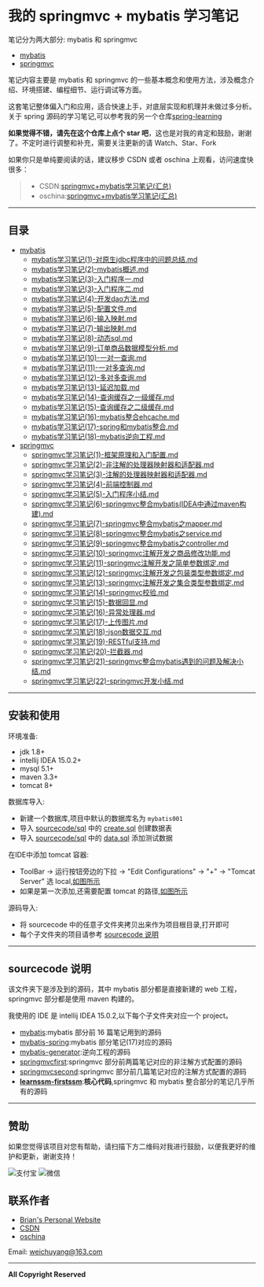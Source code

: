 # 我的 springmvc + mybatis 学习笔记

笔记分为两大部分: mybatis 和 springmvc

- [mybatis](/mybatis)
- [springmvc](/springmvc)


笔记内容主要是 mybatis 和 springmvc 的一些基本概念和使用方法，涉及概念介绍、环境搭建、编程细节、运行调试等方面。

这套笔记整体偏入门和应用，适合快速上手，对底层实现和机理并未做过多分析。关于 spring 源码的学习笔记,可以参考我的另一个仓库[spring-learning](https://github.com/brianway/spring-learning)


**如果觉得不错，请先在这个仓库上点个 star 吧**，这也是对我的肯定和鼓励，谢谢了。不定时进行调整和补充，需要关注更新的请 Watch、Star、Fork

如果你只是单纯要阅读的话，建议移步 CSDN 或者 oschina 上观看，访问速度快很多：

>* CSDN:[springmvc+mybatis学习笔记(汇总)](http://blog.csdn.net/h3243212/article/details/51016271)
>* oschina:[springmvc+mybatis学习笔记(汇总)](http://my.oschina.net/brianway/blog/649946)



-----

## 目录

  - [mybatis](/mybatis)
    - [mybatis学习笔记(1)-对原生jdbc程序中的问题总结.md](/mybatis/mybatis学习笔记(1)-对原生jdbc程序中的问题总结.md)
    - [mybatis学习笔记(2)-mybatis概述.md](/mybatis/mybatis学习笔记(2)-mybatis概述.md)
    - [mybatis学习笔记(3)-入门程序一.md](/mybatis/mybatis学习笔记(3)-入门程序一.md)
    - [mybatis学习笔记(3)-入门程序二.md](/mybatis/mybatis学习笔记(3)-入门程序二.md)
    - [mybatis学习笔记(4)-开发dao方法.md](/mybatis/mybatis学习笔记(4)-开发dao方法.md)
    - [mybatis学习笔记(5)-配置文件.md](/mybatis/mybatis学习笔记(5)-配置文件.md)
    - [mybatis学习笔记(6)-输入映射.md](/mybatis/mybatis学习笔记(6)-输入映射.md)
    - [mybatis学习笔记(7)-输出映射.md](/mybatis/mybatis学习笔记(7)-输出映射.md)
    - [mybatis学习笔记(8)-动态sql.md](/mybatis/mybatis学习笔记(8)-动态sql.md)
    - [mybatis学习笔记(9)-订单商品数据模型分析.md](/mybatis/mybatis学习笔记(9)-订单商品数据模型分析.md)
    - [mybatis学习笔记(10)-一对一查询.md](/mybatis/mybatis学习笔记(10)-一对一查询.md)
    - [mybatis学习笔记(11)-一对多查询.md](/mybatis/mybatis学习笔记(11)-一对多查询.md)
    - [mybatis学习笔记(12)-多对多查询.md](/mybatis/mybatis学习笔记(12)-多对多查询.md)
    - [mybatis学习笔记(13)-延迟加载.md](/mybatis/mybatis学习笔记(13)-延迟加载.md)
    - [mybatis学习笔记(14)-查询缓存之一级缓存.md](/mybatis/mybatis学习笔记(14)-查询缓存之一级缓存.md)
    - [mybatis学习笔记(15)-查询缓存之二级缓存.md](/mybatis/mybatis学习笔记(15)-查询缓存之二级缓存.md)
    - [mybatis学习笔记(16)-mybatis整合ehcache.md](/mybatis/mybatis学习笔记(16)-mybatis整合ehcache.md)
    - [mybatis学习笔记(17)-spring和mybatis整合.md](/mybatis/mybatis学习笔记(17)-spring和mybatis整合.md)
    - [mybatis学习笔记(18)-mybatis逆向工程.md](/mybatis/mybatis学习笔记(18)-mybatis逆向工程.md)
  - [springmvc](/springmvc)
    - [springmvc学习笔记(1)-框架原理和入门配置.md](/springmvc/springmvc学习笔记(1)-框架原理和入门配置.md)
    - [springmvc学习笔记(2)-非注解的处理器映射器和适配器.md](/springmvc/springmvc学习笔记(2)-非注解的处理器映射器和适配器.md)   
    - [springmvc学习笔记(3)-注解的处理器映射器和适配器.md](/springmvc/springmvc学习笔记(3)-注解的处理器映射器和适配器.md)
    - [springmvc学习笔记(4)-前端控制器.md](/springmvc/springmvc学习笔记(4)-前端控制器.md)
    - [springmvc学习笔记(5)-入门程序小结.md](/springmvc/springmvc学习笔记(5)-入门程序小结.md)
    - [springmvc学习笔记(6)-springmvc整合mybatis(IDEA中通过maven构建).md](/springmvc/springmvc学习笔记(6)-springmvc整合mybatis(IDEA中通过maven构建).md)
    - [springmvc学习笔记(7)-springmvc整合mybatis之mapper.md](/springmvc/springmvc学习笔记(7)-springmvc整合mybatis之mapper.md)
    - [springmvc学习笔记(8)-springmvc整合mybatis之service.md](/springmvc/springmvc学习笔记(8)-springmvc整合mybatis之service.md)
    - [springmvc学习笔记(9)-springmvc整合mybatis之controller.md](/springmvc/springmvc学习笔记(9)-springmvc整合mybatis之controller.md)
    - [springmvc学习笔记(10)-springmvc注解开发之商品修改功能.md](/springmvc/springmvc学习笔记(10)-springmvc注解开发之商品修改功能.md)
    - [springmvc学习笔记(11)-springmvc注解开发之简单参数绑定.md](/springmvc/springmvc学习笔记(11)-springmvc注解开发之简单参数绑定.md)
    - [springmvc学习笔记(12)-springmvc注解开发之包装类型参数绑定.md](/springmvc/springmvc学习笔记(12)-springmvc注解开发之包装类型参数绑定.md)
    - [springmvc学习笔记(13)-springmvc注解开发之集合类型参数绑定.md](/springmvc/springmvc学习笔记(13)-springmvc注解开发之集合类型参数绑定.md)
    - [springmvc学习笔记(14)-springmvc校验.md](/springmvc/springmvc学习笔记(14)-springmvc校验.md)
    - [springmvc学习笔记(15)-数据回显.md](/springmvc/springmvc学习笔记(15)-数据回显.md)
    - [springmvc学习笔记(16)-异常处理器.md](/springmvc/springmvc学习笔记(16)-异常处理器.md)
    - [springmvc学习笔记(17)-上传图片.md](/springmvc/springmvc学习笔记(17)-上传图片.md)
    - [springmvc学习笔记(18)-json数据交互.md](/springmvc/springmvc学习笔记(18)-json数据交互.md)
    - [springmvc学习笔记(19)-RESTful支持.md](/springmvc/springmvc学习笔记(19)-RESTful支持.md)
    - [springmvc学习笔记(20)-拦截器.md](/springmvc/springmvc学习笔记(20)-拦截器.md)
    - [springmvc学习笔记(21)-springmvc整合mybatis遇到的问题及解决小结.md](/springmvc/springmvc学习笔记(21)-springmvc整合mybatis遇到的问题及解决小结.md)
    - [springmvc学习笔记(22)-springmvc开发小结.md](/springmvc/springmvc学习笔记(22)-springmvc开发小结.md)

	
-----

## 安装和使用

环境准备:

- jdk 1.8+
- intellij IDEA 15.0.2+
- mysql 5.1+
- maven 3.3+
- tomcat 8+


数据库导入:

- 新建一个数据库,项目中默认的数据库名为 `mybatis001`
- 导入 [sourcecode/sql](/sourcecode/sql) 中的 [create.sql](/sourcecode/sql/create.sql) 创建数据表
- 导入 [sourcecode/sql](/sourcecode/sql) 中的 [data.sql](/sourcecode/sql/data.sql) 添加测试数据


在IDE中添加 tomcat 容器:

- ToolBar -> 运行按钮旁边的下拉 -> "Edit Configurations" -> "+" -> "Tomcat Server" 选 local,[如图所示](http://7xph6d.com1.z0.glb.clouddn.com/IDEA_web-%E6%B7%BB%E5%8A%A0tomcat-01.png)
- 如果是第一次添加,还需要配置 tomcat 的路径,[如图所示](http://7xph6d.com1.z0.glb.clouddn.com/IDEA_web-%E6%B7%BB%E5%8A%A0tomcat-02.png)



源码导入:

- 将 sourcecode 中的任意子文件夹拷贝出来作为项目根目录,打开即可
- 每个子文件夹的项目请参考 [sourcecode 说明](#sourcecode说明)




-----

## sourcecode 说明

该文件夹下是涉及到的源码，其中 mybatis 部分都是直接新建的 web 工程，springmvc 部分都是使用 maven 构建的。

我使用的 IDE 是 intellij IDEA 15.0.2,以下每个子文件夹对应一个 project。

- [mybatis](/sourcecode/mybatis):mybatis 部分前 16 篇笔记用到的源码
- [mybatis-spring](/sourcecode/mybatis-spring):mybatis 部分笔记(17)对应的源码
- [mybatis-generator](/sourcecode/mybatis-generator):逆向工程的源码
- [springmvcfirst](/sourcecode/springmvcfirst):springmvc 部分前两篇笔记对应的非注解方式配置的源码
- [springmvcsecond](/sourcecode/springmvcsecond):springmvc 部分前几篇笔记对应的注解方式配置的源码
- [**learnssm-firstssm**](/sourcecode/learnssm-firstssm):**核心代码**,springmvc 和 mybatis 整合部分的笔记几乎所有的源码


-----

## 赞助

如果您觉得该项目对您有帮助，请扫描下方二维码对我进行鼓励，以便我更好的维护和更新，谢谢支持！

![支付宝](https://brianway.github.io/img/alipay_small.png)
![微信](https://brianway.github.io/img/wechatpay_small.png)


## 联系作者

- [Brian's Personal Website](http://brianway.github.io/)
- [CSDN](http://blog.csdn.net/h3243212/)
- [oschina](http://my.oschina.net/brianway)

Email: weichuyang@163.com

-----

**All Copyright Reserved**